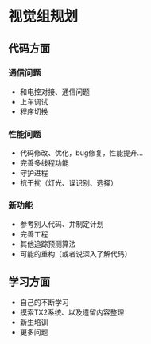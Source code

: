 # 视觉组规划

## 代码方面

### 通信问题

- 和电控对接、通信问题
- 上车调试
- 程序切换

### 性能问题

- 代码修改、优化，bug修复，性能提升...
- 完善多线程功能
- 守护进程
- 抗干扰（灯光、误识别、选择）

### 新功能

- 参考别人代码、并制定计划
- 完善工程
- 其他追踪预测算法
- 可能的重构（或者说深入了解代码）

## 学习方面

- 自己的不断学习
- 摸索TX2系统、以及遗留内容整理
- 新生培训
- 更多问题

